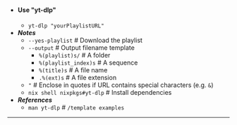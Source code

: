 - #### Use "yt-dlp"
    - `yt-dlp "yourPlaylistURL"`
- ***Notes***
    - `--yes-playlist` # Download the playlist
    - `--output` # Output filename template
        - `%(playlist)s/` # A folder
        - `%(playlist_index)s` # A sequence
        - `%(title)s` # A file name
        - `.%(ext)s` # A file extension
    - `"` # Enclose in quotes if URL contains special characters (e.g. `&`)
    - `nix shell nixpkgs#yt-dlp` # Install dependencies
- ***References***
    - `man yt-dlp` # `/template examples`
- ---
